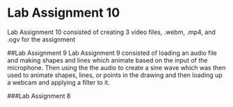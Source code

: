 # Lab Assignment 10
Lab Assignment 10 consisted of creating 3 video files, .webm, .mp4, and .ogv for the assignment

##Lab Assignment 9
Lab Assignment 9 consisted of loading an audio file and making shapes and lines which animate based on the input of the microphone. Then using the the audio to create a sine wave which was then used to animate shapes, lines, or points in the drawing and then loading up a webcam and applying a filter to it.

###Lab Assignment 8
